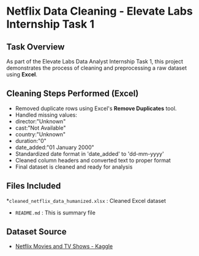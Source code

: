 # Netflix Data Cleaning - Elevate Labs Internship Task 1

## Task Overview
As part of the Elevate Labs Data Analyst Internship Task 1, this project demonstrates the process of cleaning and preprocessing a raw dataset using **Excel**.

## Cleaning Steps Performed (Excel)
  * Removed duplicate rows using Excel's **Remove Duplicates** tool.
  * Handled missing values:
  * director:"Unknown"
  * cast:"Not Available"
  * country:"Unknown"
  * duration:"0"
  * date_added:"01 January 2000"
  * Standardized date format in 'date_added' to 'dd-mm-yyyy'
  * Cleaned column headers and converted text to proper format
  * Final dataset is cleaned and ready for analysis

## Files Included
  *`cleaned_netflix_data_humanized.xlsx` : Cleaned Excel dataset
  * `README.md` : This is summary file

##  Dataset Source
  * [Netflix Movies and TV Shows - Kaggle](https://www.kaggle.com/datasets/shivamb/netflix-shows)



